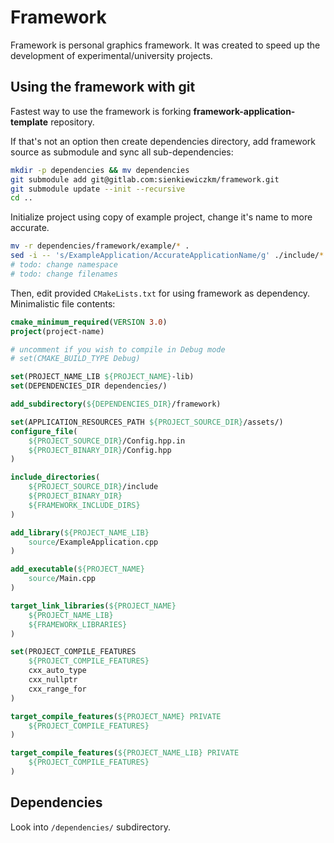 # Framework
Framework is personal graphics framework. It was created to speed up the development of
experimental/university projects.

## Using the framework with git
Fastest way to use the framework is forking **framework-application-template** repository.

If that's not an option then create dependencies directory, add framework source as submodule and sync all sub-dependencies:

```bash
mkdir -p dependencies && mv dependencies
git submodule add git@gitlab.com:sienkiewiczkm/framework.git
git submodule update --init --recursive
cd ..
```

Initialize project using copy of example project, change it's name to more
accurate.

```bash
mv -r dependencies/framework/example/* .
sed -i -- 's/ExampleApplication/AccurateApplicationName/g' ./include/*.hpp ./source/*.cpp
# todo: change namespace
# todo: change filenames
```

Then, edit provided `CMakeLists.txt` for using framework as dependency. Minimalistic file contents:

```cmake
cmake_minimum_required(VERSION 3.0)
project(project-name)

# uncomment if you wish to compile in Debug mode
# set(CMAKE_BUILD_TYPE Debug)

set(PROJECT_NAME_LIB ${PROJECT_NAME}-lib)
set(DEPENDENCIES_DIR dependencies/)

add_subdirectory(${DEPENDENCIES_DIR}/framework)

set(APPLICATION_RESOURCES_PATH ${PROJECT_SOURCE_DIR}/assets/)
configure_file(
    ${PROJECT_SOURCE_DIR}/Config.hpp.in
    ${PROJECT_BINARY_DIR}/Config.hpp
)

include_directories(
    ${PROJECT_SOURCE_DIR}/include
    ${PROJECT_BINARY_DIR}
    ${FRAMEWORK_INCLUDE_DIRS}
)

add_library(${PROJECT_NAME_LIB}
    source/ExampleApplication.cpp
)

add_executable(${PROJECT_NAME}
    source/Main.cpp
)

target_link_libraries(${PROJECT_NAME}
    ${PROJECT_NAME_LIB}
    ${FRAMEWORK_LIBRARIES}
)

set(PROJECT_COMPILE_FEATURES
    ${PROJECT_COMPILE_FEATURES}
    cxx_auto_type
    cxx_nullptr
    cxx_range_for
)

target_compile_features(${PROJECT_NAME} PRIVATE
    ${PROJECT_COMPILE_FEATURES}
)

target_compile_features(${PROJECT_NAME_LIB} PRIVATE
    ${PROJECT_COMPILE_FEATURES}
)
```

## Dependencies
Look into `/dependencies/` subdirectory.
